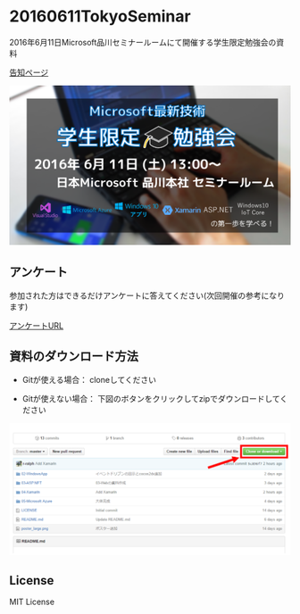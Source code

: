 # 20160611TokyoSeminar
2016年6月11日Microsoft品川セミナールームにて開催する学生限定勉強会の資料

[告知ページ](https://jazug-student.doorkeeper.jp/events/44795)

![poster](poster_large.png)

## アンケート
参加された方はできるだけアンケートに答えてください(次回開催の参考になります)

[アンケートURL](https://onedrive.live.com/redir?page=survey&resid=33D67E3AEB9B1E7A!975375&authkey=!APGI9ZgAHJ8wgYE&ithint=file%2cxlsx)

## 資料のダウンロード方法
- Gitが使える場合： cloneしてください

- Gitが使えない場合： 下図のボタンをクリックしてzipでダウンロードしてください

![download](download.png)

## License
MIT License
